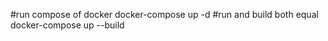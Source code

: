 #run compose of docker 
    docker-compose up -d
#run and build both equal
    docker-compose up --build
